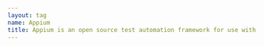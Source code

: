 ```yaml
---
layout: tag
name: Appium
title: Appium is an open source test automation framework for use with native, hybrid and mobile web apps.
---
```

